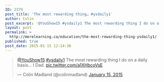 ```yaml
---
ID: 2379
post_title: 'The most rewarding thing… #ysdaily1'
author: Colin
post_excerpt: '@YouShow15 #ysdaily1 The most rewarding thing I do on a daily basis&hellip; I Dad. pic.twitter.com/a1XHbcoVsE &mdash; Colin Madland (@colinmadland) January 15, 2015'
layout: post
permalink: >
  http://merelearning.ca/education/the-most-rewarding-thing-ysdaily1/
published: true
post_date: 2015-01-15 12:14:36
---
```

<div class="post-embed">
<blockquote class="twitter-tweet" width="500">
<p><a href="https://twitter.com/YouShow15">@YouShow15</a> <a href="https://twitter.com/hashtag/ysdaily1?src=hash">#ysdaily1</a> The most rewarding thing I do on a daily basis&#8230; I Dad. <a href="http://t.co/a1XHbcoVsE">pic.twitter.com/a1XHbcoVsE</a></p>
<p>&mdash; Colin Madland (@colinmadland) <a href="https://twitter.com/colinmadland/status/555818939083522048">January 15, 2015</a></p></blockquote>
<p><script async src="http://platform.twitter.com/widgets.js" charset="utf-8"></script></div>
<div id="themify_builder_content-47" data-postid="47" class="themify_builder_content themify_builder_content-47 themify_builder themify_builder_front">
	</div>
<!-- /themify_builder_content -->